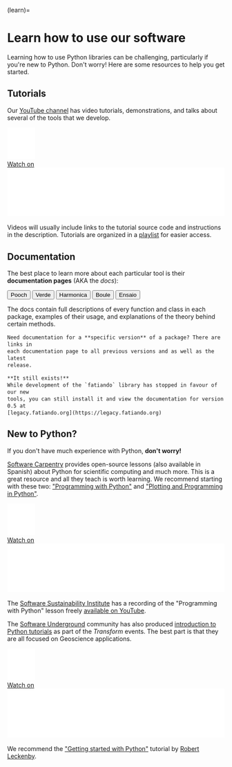 (learn)=
# Learn how to use our software

<p class="lead">
Learning how to use Python libraries can be challenging, particularly if you're
new to Python.
Don't worry!
Here are some resources to help you get started.
</p>

## Tutorials

Our [YouTube channel][youtube]
has video tutorials, demonstrations, and talks about several of the tools
that we develop.

<div class="row text-muted align-items-center fs-6">
<div class="col-md-9">

<!-- Thumbnail of Youtube video -->
<div class="ratio ratio-16x9">
  <div class="yt" style='background-image: url("../_static/transform21-tutorial.jpg")'>
    <a
      href="https://www.youtube.com/watch?v=0bxZcCAr6bw&list=PLPA_RM8wsOqJVm8SRdxwnrsMTut_GAV7F"
      aria-label="Watch on YouTube"
      target="_blank"
      rel="noopener noreferrer"
    >
      <div class="play-button">
        <img src="../_static/play.svg">
      </div>
    </a>
    <a
      href="https://www.youtube.com/watch?v=0bxZcCAr6bw&list=PLPA_RM8wsOqJVm8SRdxwnrsMTut_GAV7F"
      aria-label="Watch on YouTube"
      target="_blank"
      rel="noopener noreferrer"
    >
      <div class="watch-on-yt">
        <div aria-hidden="true">Watch on</div>
        <div><img src="../_static/yt-logo.svg" alt="YouTube logo"></div>
      </div>
    </a>
  </div>
</div>

</div>
<div class="col-md-3">

Videos will usually include links to the tutorial source code and instructions
in the description.
Tutorials are organized in a [playlist][yt-tutorials] for easier access.

</div>
</div>

## Documentation

The best place to learn more about each particular tool is their
**documentation pages** (AKA the *docs*):

<div class="mt-2">

<a target="_blank" href="https://www.fatiando.org/pooch">
<button type="button" class="btn btn-secondary mb-3 me-3">
<i class="fa fa-book"></i>
Pooch
</button></a>

<a target="_blank" href="https://www.fatiando.org/verde">
<button type="button" class="btn btn-secondary mb-3 me-3">
<i class="fa fa-book"></i>
Verde
</button></a>

<a target="_blank" href="https://www.fatiando.org/harmonica">
<button type="button" class="btn btn-secondary mb-3 me-3">
<i class="fa fa-book"></i>
Harmonica
</button></a>

<a target="_blank" href="https://www.fatiando.org/boule">
<button type="button" class="btn btn-secondary mb-3 me-3">
<i class="fa fa-book"></i>
Boule
</button></a>

<a target="_blank" href="https://www.fatiando.org/ensaio">
<button type="button" class="btn btn-secondary mb-3">
<i class="fa fa-book"></i>
Ensaio
</button></a>

</div>

The docs contain full descriptions of every function and class in each package,
examples of their usage, and explanations of the theory behind certain methods.

```{tip}
Need documentation for a **specific version** of a package? There are links in
each documentation page to all previous versions and as well as the latest
release.
```

```{admonition} Looking for the Python 2.7 <code>fatiando</code> library?
**It still exists!**
While development of the `fatiando` library has stopped in favour of our new
tools, you can still install it and view the documentation for version 0.5 at
[legacy.fatiando.org](https://legacy.fatiando.org)
```

## New to Python?

If you don't have much experience with Python, **don't worry!**

[Software Carpentry][swc] provides open-source lessons (also available in
Spanish) about Python for scientific computing and much more.
This is a great resource and all they teach is worth learning.
We recommend starting with these two:
["Programming with Python"][swc-python]
and
["Plotting and Programming in Python"][swc-python2].

<div class="row text-muted align-items-center fs-6">
<div class="col-md-9">

<!-- Thumbnail of Youtube video -->
<div class="ratio ratio-16x9">
  <div class="yt" style='background-image: url("../_static/software-carpentries-workshop.jpg")'>
    <a
      href="https://www.youtube.com/watch?v=YHDvqPRM9tE"
      aria-label="Watch on YouTube"
      target="_blank"
      rel="noopener noreferrer"
    >
      <div class="play-button">
        <img src="../_static/play.svg">
      </div>
    </a>
    <a
      href="https://www.youtube.com/watch?v=YHDvqPRM9tE"
      aria-label="Watch on YouTube"
      target="_blank"
      rel="noopener noreferrer"
    >
      <div class="watch-on-yt">
        <div aria-hidden="true">Watch on</div>
        <div><img src="../_static/yt-logo.svg" alt="YouTube logo"></div>
      </div>
    </a>
  </div>
</div>

</div>
<div class="col-md-3">

The [Software Sustainability Institute][ssi] has a recording of the
"Programming with Python" lesson freely [available on YouTube][yt-swc].

</div>
</div>


The [Software Underground][swung] community has also produced
[introduction to Python tutorials][swung-python-playlist] as part of the *Transform*
events.
The best part is that they are all focused on Geoscience applications.

<div class="row text-muted align-items-center fs-6">
<div class="col-md-9">

<!-- Thumbnail of Youtube video -->
<div class="ratio ratio-16x9">
  <div class="yt" style='background-image: url("../_static/transform-intro-python.jpg")'>
    <a
      href="https://www.youtube.com/watch?v=iIOMiN8Cacs"
      aria-label="Watch on YouTube"
      target="_blank"
      rel="noopener noreferrer"
    >
      <div class="play-button">
        <img src="../_static/play.svg">
      </div>
    </a>
    <a
      href="https://www.youtube.com/watch?v=iIOMiN8Cacs"
      aria-label="Watch on YouTube"
      target="_blank"
      rel="noopener noreferrer"
    >
      <div class="watch-on-yt">
        <div aria-hidden="true">Watch on</div>
        <div><img src="../_static/yt-logo.svg" alt="YouTube logo"></div>
      </div>
    </a>
  </div>
</div>

</div>
<div class="col-md-3">

We recommend the ["Getting started with Python"][swung-intro-python] tutorial
by [Robert Leckenby](https://github.com/Zabamund).

</div>
</div>

[youtube]: https://www.youtube.com/fatiandoorg
[yt-tutorials]: https://youtube.com/playlist?list=PLPA_RM8wsOqJVm8SRdxwnrsMTut_GAV7F
[yt-swc]: https://youtu.be/YHDvqPRM9tE
[ssi]: https://www.software.ac.uk/
[swc]: https://software-carpentry.org
[swc-python]: https://swcarpentry.github.io/python-novice-inflammation/
[swc-python2]: https://swcarpentry.github.io/python-novice-gapminder/
[swung]: https://softwareunderground.org/
[swung-python-playlist]: https://youtube.com/playlist?list=PLgLft9vxdduDm3W6i3qjT7s-ne4oTAvks
[swung-intro-python]: https://youtu.be/iIOMiN8Cacs

